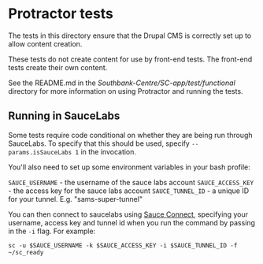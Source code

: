 # Protractor tests

The tests in this directory ensure that the Drupal CMS is correctly set up to allow content creation.

These tests do not create content for use by front-end tests. The front-end tests create their own content.

See the README.md in the *Southbank-Centre/SC-app/test/functional* directory for more information on using Protractor and running the tests.

## Running in SauceLabs

Some tests require code conditional on whether they are being run through SauceLabs. To specify that this should be used, specify `--params.isSauceLabs 1` in the invocation.

You'll also need to set up some environment variables in your bash profile:

`SAUCE_USERNAME` - the username of the sauce labs account
`SAUCE_ACCESS_KEY` - the access key for the sauce labs account
`SAUCE_TUNNEL_ID` - a unique ID for your tunnel. E.g. "sams-super-tunnel"

You can then connect to saucelabs using [Sauce Connect](https://docs.saucelabs.com/reference/sauce-connect/), specifying your username, access key and tunnel id when you run the command by passing in the `-i` flag. For example:

`sc -u $SAUCE_USERNAME -k $SAUCE_ACCESS_KEY -i $SAUCE_TUNNEL_ID -f ~/sc_ready`
